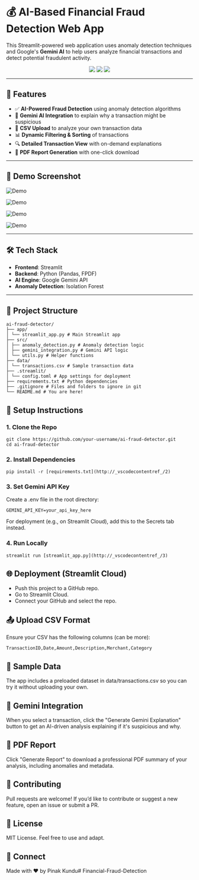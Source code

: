 ﻿# 💰 AI-Based Financial Fraud Detection Web App

This Streamlit-powered web application uses anomaly detection techniques and Google's **Gemini AI** to help users analyze financial transactions and detect potential fraudulent activity.

<div align="center">
  <img src="https://img.shields.io/badge/Python-3.11-blue" />
  <img src="https://img.shields.io/badge/Streamlit-1.x-brightgreen" />
  <img src="https://img.shields.io/badge/Gemini%20API-integrated-orange" />
</div>

---

## 🚀 Features

- ✅ **AI-Powered Fraud Detection** using anomaly detection algorithms
- 🧠 **Gemini AI Integration** to explain why a transaction might be suspicious
- 📁 **CSV Upload** to analyze your own transaction data
- 📊 **Dynamic Filtering & Sorting** of transactions
- 🔍 **Detailed Transaction View** with on-demand explanations
- 📄 **PDF Report Generation** with one-click download

---

## 📸 Demo Screenshot

![Demo](https://blogger.googleusercontent.com/img/b/R29vZ2xl/AVvXsEgZHBfCPzwgumLb1qzpZoapU7l5_c2pcVuTyHjFFHsgzYbtbpKwEzfZG-7rXrqRI85yw0ibVs3zDk07k47BxSNtML4FQHDOcfZ9M_ZwMy7qKsCh-2pPlmNgPs60SMppimoRe3UcZ9uLHKo-APOAV7c_A-mHXrza9srAfSTt-2mCLnZ1rLbLmzkQSeW0aCQ/s1918/Screenshot%202025-04-07%20210819.png)

![Demo](https://blogger.googleusercontent.com/img/b/R29vZ2xl/AVvXsEhHmFVeo7EyHDVCfL7GFKaqx-45sjf-s55ACchCV3U4rGBwzPUP8AeorqyRuYSvtvphhFzOEGHPyrasjH0d1vpKN3xA9oPRucjU5tavPvZjvX5ko04bDfc9XKL9hr0NaYFsZRRfVKE_YQ30IwMBKx2n2JzRG4RYPQVtyeqUl5Z6grAZ1H4wQavpaAsoAbw/s1919/Screenshot%202025-04-07%20211002.png)

![Demo](https://blogger.googleusercontent.com/img/b/R29vZ2xl/AVvXsEitDZfj2NCDzgR6nT-pZfPeEGtC-_jP_SzC4E9NK_pZ_L5QZBeJbtH8VsauahUrCrxhx4LlDja_mNaphb5vg4Cfju36A9cwddYJq6VXqYZuXRmT_XFVxHK3KRNlwbTp1Crvbhe2TiKqhZ_RGJR6TmrDb-rhEXo8VElzlJEFlPqmBvC0v5XOKilNB6kPpg8/s1919/Screenshot%202025-04-07%20211034.png)

![Demo](https://blogger.googleusercontent.com/img/b/R29vZ2xl/AVvXsEiUyYcs9hOnWHx5IkiSd2zd3vg7zisPcpGvQSTvj1gM6SnzQ-vYPe5CzMm5e6Zt_Pc5mc8VRvV97zjaJ45HOTFjeGjTgOsQXVaMGG4RAiADdCglEO7dBvcUrIqEMJ7siRx2-FWAeGT7BnQ-WFKqUOa_JOlc_Zj-DGcMURfjvU1xDxvTw217G1SoUiA6mD8/s1919/Screenshot%202025-04-07%20211119.png)

---

## 🛠️ Tech Stack

- **Frontend**: Streamlit
- **Backend**: Python (Pandas, FPDF)
- **AI Engine**: Google Gemini API
- **Anomaly Detection**: Isolation Forest

---

## 📂 Project Structure

```
ai-fraud-detector/ 
├── app/ 
│ └── streamlit_app.py # Main Streamlit app 
├── src/ 
│ ├── anomaly_detection.py # Anomaly detection logic 
│ ├── gemini_integration.py # Gemini API logic 
│ └── utils.py # Helper functions 
├── data/ 
│ └── transactions.csv # Sample transaction data 
├── .streamlit/ 
│ └── config.toml # App settings for deployment 
├── requirements.txt # Python dependencies 
├── .gitignore # Files and folders to ignore in git 
└── README.md # You are here!
```


## 🔧 Setup Instructions

### 1. Clone the Repo
```
git clone https://github.com/your-username/ai-fraud-detector.git
cd ai-fraud-detector
```

### 2. Install Dependencies
```
pip install -r [requirements.txt](http://_vscodecontentref_/2)
```

### 3. Set Gemini API Key
Create a .env file in the root directory:
```
GEMINI_API_KEY=your_api_key_here
```
For deployment (e.g., on Streamlit Cloud), add this to the Secrets tab instead.

### 4. Run Locally
```
streamlit run [streamlit_app.py](http://_vscodecontentref_/3)
```

## 🌐 Deployment (Streamlit Cloud)
- Push this project to a GitHub repo.
- Go to Streamlit Cloud.
- Connect your GitHub and select the repo.

## 📤 Upload CSV Format
Ensure your CSV has the following columns (can be more):
```
TransactionID,Date,Amount,Description,Merchant,Category
```

## 📎 Sample Data
The app includes a preloaded dataset in data/transactions.csv so you can try it without uploading your own.

## 🧠 Gemini Integration
When you select a transaction, click the "Generate Gemini Explanation" button to get an AI-driven analysis explaining if it's suspicious and why.

## 📄 PDF Report
Click "Generate Report" to download a professional PDF summary of your analysis, including anomalies and metadata.

## 🙌 Contributing
Pull requests are welcome! If you’d like to contribute or suggest a new feature, open an issue or submit a PR.

## 📜 License
MIT License. Feel free to use and adapt.

## 🔗 Connect
Made with ❤️ by Pinak Kundu# Financial-Fraud-Detection
